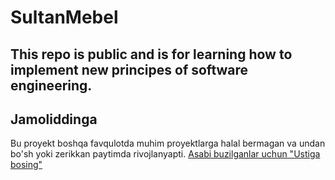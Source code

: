 # SultanMebel
## This repo is public and is for learning how to implement new principes of software engineering.
## Jamoliddinga
Bu proyekt boshqa favqulotda muhim proyektlarga halal bermagan va undan bo'sh yoki zerikkan paytimda rivojlanyapti.
[Asabi buzilganlar uchun "Ustiga bosing"](https://youtu.be/8a-NvP92lSs?si=mZhihy2BVHBUhEZL)
